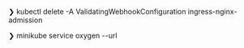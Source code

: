 ❯ kubectl delete -A ValidatingWebhookConfiguration ingress-nginx-admission

❯ minikube service oxygen --url


